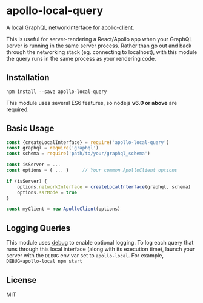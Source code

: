 # apollo-local-query

A local GraphQL networkInterface for [apollo-client](https://github.com/apollostack/apollo-client).

This is useful for server-rendering a React/Apollo app when your GraphQL server is running in the
same server process. Rather than go out and back through the networking stack
(eg. connecting to localhost), with this module the query runs in the same
process as your rendering code.

## Installation

```
npm install --save apollo-local-query
```

This module uses several ES6 features, so nodejs **v6.0 or above** are required.

## Basic Usage

```js
const {createLocalInterface} = require('apollo-local-query')
const graphql = require('graphql')
const schema = require('path/to/your/graphql_schema')

const isServer = ...
const options = { ... }     // Your common ApolloClient options

if (isServer) {
    options.networkInterface = createLocalInterface(graphql, schema)
    options.ssrMode = true
}

const myClient = new ApolloClient(options)
```

## Logging Queries

This module uses [debug](https://www.npmjs.com/package/debug) to enable optional
logging. To log each query that runs through this local interface (along with its execution time),
launch your server with the `DEBUG` env var set to `apollo-local`. For example, `DEBUG=apollo-local npm start`

## License

MIT
